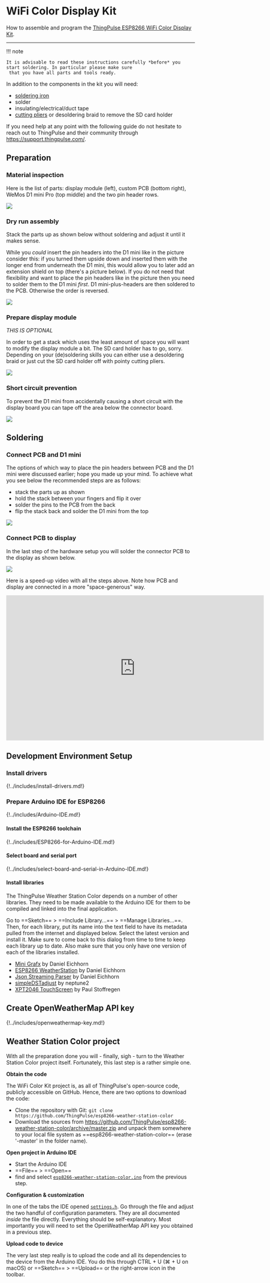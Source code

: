 # WiFi Color Display Kit

How to assemble and program the [ThingPulse ESP8266 WiFi Color Display Kit](https://thingpulse.com/product/esp8266-wifi-color-display-kit-2-4/).

---

!!! note

    It is advisable to read these instructions carefully *before* you start soldering. In particular please make sure
     that you have all parts and tools ready.

In addition to the components in the kit you will need:

- [soldering iron](https://thingpulse.com/go/soldering-iron/)
- solder
- insulating/electrical/duct tape
- [cutting pliers](https://thingpulse.com/go/cutting-pliers/) or desoldering braid to remove the SD card holder

If you need help at any point with the following guide do not hesitate to reach out to ThingPulse and their community
 through https://support.thingpulse.com/.

## Preparation

### Material inspection
Here is the list of parts: display module (left), custom PCB (bottom right), WeMos D1 mini Pro (top middle) and the
two pin header rows.

![](../img/guides/wifi-color-display-kit/1-components.jpg)

### Dry run assembly
Stack the parts up as shown below without soldering and adjust it until it makes sense.

While you *could* insert the pin headers into the D1 mini like in the picture consider this: if you turned them
upside down and inserted them with the longer end from underneath the D1 mini, this would allow you to later add an
extension shield on top (there's a picture below). If you do not need that flexibility and want to place the pin
headers like in the picture then you need to solder them to the D1 mini *first*. D1 mini-plus-headers are then
soldered to the PCB. Otherwise the order is reversed.

![](../img/guides/wifi-color-display-kit/2-dry-run-stack.jpg)

### Prepare display module

*THIS IS OPTIONAL*

In order to get a stack which uses the least amount of space you will want to modify the display module a bit. The
SD card holder has to go, sorry. Depending on your (de)soldering skills you can either use a desoldering braid or
just cut the SD card holder off with pointy cutting pliers.

![](../img/guides/wifi-color-display-kit/3-cut-off-sd-card-slot.jpg)

### Short circuit prevention

To prevent the D1 mini from accidentally causing a short circuit with the display board you can tape off the area
below the connector board.

![](../img/guides/wifi-color-display-kit/4-protect-with-tape.jpg)

## Soldering

### Connect PCB and D1 mini

The options of which way to place the pin headers between PCB and the D1 mini were discussed earlier; hope you made
up your mind. To achieve what you see below the recommended steps are as follows:

- stack the parts up as shown
- hold the stack between your fingers and flip it over
- solder the pins to the PCB from the back
- flip the stack back and solder the D1 mini from the top

![](../img/guides/wifi-color-display-kit/5-WeMos-D1-mini-on-PCB.jpg)

### Connect PCB to display

In the last step of the hardware setup you will solder the connector PCB to the display as shown below.

![](../img/guides/wifi-color-display-kit/6-solder-connector-PCB-to-display-PCB.jpg)

Here is a speed-up video with all the steps above. Note how PCB and display are connected in a more "space-generous"
way.

<iframe width="688" height="387" src="https://www.youtube.com/embed/7fbGS4MjoMk?rel=0" frameborder="0"
allow="autoplay; encrypted-media" allowfullscreen></iframe>

## Development Environment Setup

### Install drivers
{!../includes/install-drivers.md!}

### Prepare Arduino IDE for ESP8266
{!../includes/Arduino-IDE.md!}

#### Install the ESP8266 toolchain
{!../includes/ESP8266-for-Arduino-IDE.md!}

#### Select board and serial port
{!../includes/select-board-and-serial-in-Arduino-IDE.md!}

#### Install libraries

The ThingPulse Weather Station Color depends on a number of other libraries. They need to be made available to the
Arduino IDE for them to be compiled and linked into the final application.

Go to ==Sketch== > ==Include Library...== > ==Manage Libraries...==. Then, for each library, put its name into the
text field to have its metadata pulled from the internet and displayed below. Select the latest version and install
it. Make sure to come back to this dialog from time to time to keep each library up to date. Also make sure that you
only have one version of each of the libraries installed.

- [Mini Grafx](https://github.com/ThingPulse/minigrafx) by Daniel Eichhorn
- [ESP8266 WeatherStation](https://github.com/ThingPulse/esp8266-weather-station) by Daniel Eichhorn
- [Json Streaming Parser](https://github.com/squix78/json-streaming-parser) by Daniel Eichhorn
- [simpleDSTadjust](https://github.com/neptune2/simpleDSTadjust) by neptune2
- [XPT2046 TouchScreen](https://github.com/PaulStoffregen/XPT2046_Touchscreen) by Paul Stoffregen

## Create OpenWeatherMap API key

{!../includes/openweathermap-key.md!}

## Weather Station Color project

With all the preparation done you will - finally, sigh - turn to the Weather Station Color project itself.
Fortunately, this last step is a rather simple one.

**Obtain the code**

The WiFi Color Kit project is, as all of ThingPulse's open-source code, publicly accessible on GitHub. Hence, there
are two options to download the code:

- Clone the repository with Git: `git clone https://github.com/ThingPulse/esp8266-weather-station-color`
- Download the sources from https://github.com/ThingPulse/esp8266-weather-station-color/archive/master.zip and unpack
 them somewhere to your local file system as ==esp8266-weather-station-color== (erase '-master' in the folder name).

**Open project in Arduino IDE**

- Start the Arduino IDE
- ==File== > ==Open==
- find and select [`esp8266-weather-station-color.ino`](https://github.com/ThingPulse/esp8266-weather-station-color/blob/master/esp8266-weather-station-color.ino)
from the previous step.

**Configuration & customization**

In one of the tabs the IDE opened [`settings.h`](https://github.com/ThingPulse/esp8266-weather-station-color/blob/master/settings.h).
Go through the file and adjust the two handful of configuration parameters. They are all documented _inside_ the file
directly. Everything should be self-explanatory. Most importantly you will need to set the OpenWeatherMap API key you
obtained in a previous step.

**Upload code to device**

The very last step really is to upload the code and all its dependencies to the device from the Arduino IDE. You do
this through CTRL + U (⌘ + U on macOS) or ==Sketch== > ==Upload== or the right-arrow icon in the toolbar.
